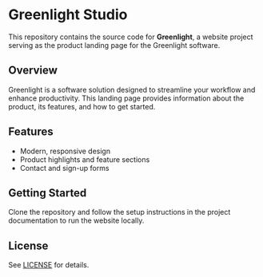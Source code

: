 # Greenlight Studio
This repository contains the source code for **Greenlight**, a website project serving as the product landing page for the Greenlight software.

## Overview

Greenlight is a software solution designed to streamline your workflow and enhance productivity. This landing page provides information about the product, its features, and how to get started.

## Features

- Modern, responsive design
- Product highlights and feature sections
- Contact and sign-up forms

## Getting Started

Clone the repository and follow the setup instructions in the project documentation to run the website locally.

## License

See [LICENSE](./LICENSE) for details.
